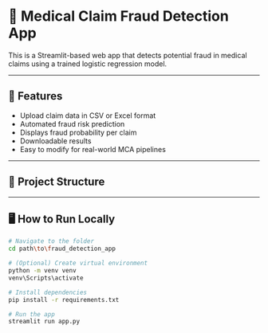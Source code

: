 # 🧠 Medical Claim Fraud Detection App

This is a Streamlit-based web app that detects potential fraud in medical claims using a trained logistic regression model.

---

## 🚀 Features

- Upload claim data in CSV or Excel format
- Automated fraud risk prediction
- Displays fraud probability per claim
- Downloadable results
- Easy to modify for real-world MCA pipelines

---

## 📂 Project Structure


---

## 🖥️ How to Run Locally

```bash
# Navigate to the folder
cd path\to\fraud_detection_app

# (Optional) Create virtual environment
python -m venv venv
venv\Scripts\activate

# Install dependencies
pip install -r requirements.txt

# Run the app
streamlit run app.py
